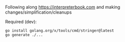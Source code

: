 Following along https://interpreterbook.com and making changes/simplification/cleanups


Required (dev):
```
go install golang.org/x/tools/cmd/stringer@latest
go generate ./...
```

